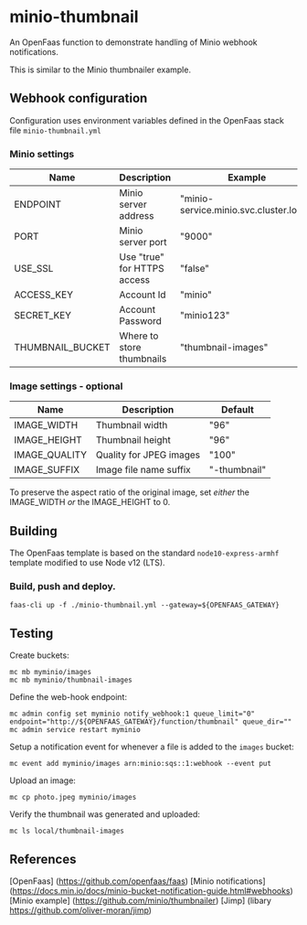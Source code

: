 # minio-thumbnail
An OpenFaas function to demonstrate handling of Minio webhook notifications.

This is similar to the Minio thumbnailer example. 

## Webhook configuration

Configuration uses environment variables defined in the OpenFaas stack file `minio-thumbnail.yml`

### Minio settings

Name             | Description                 | Example 
-----------------|-----------------------------|---------------
ENDPOINT         | Minio server address        | "minio-service.minio.svc.cluster.local"
PORT             | Minio server port           | "9000"
USE_SSL          | Use "true" for HTTPS access | "false"
ACCESS_KEY       | Account Id                  | "minio"
SECRET_KEY       | Account Password            | "minio123"  
THUMBNAIL_BUCKET | Where to store thumbnails   | "thumbnail-images"
   
### Image settings - optional

Name             | Description                 | Default 
-----------------|-----------------------------|---------------
IMAGE_WIDTH      | Thumbnail width             | "96"
IMAGE_HEIGHT     | Thumbnail height            | "96"
IMAGE_QUALITY    | Quality for JPEG images     | "100"
IMAGE_SUFFIX     | Image file name suffix      | "-thumbnail"

To preserve the aspect ratio of the original image, set _either_ the IMAGE_WIDTH _or_ the IMAGE_HEIGHT to 0.

## Building
The OpenFaas template is based on the standard `node10-express-armhf` template modified to use Node v12 (LTS).

### Build, push and deploy.
```
faas-cli up -f ./minio-thumbnail.yml --gateway=${OPENFAAS_GATEWAY}
```

## Testing

Create buckets:
```
mc mb myminio/images
mc mb myminio/thumbnail-images
```

Define the web-hook endpoint:
```
mc admin config set myminio notify_webhook:1 queue_limit="0" endpoint="http://${OPENFAAS_GATEWAY}/function/thumbnail" queue_dir=""
mc admin service restart myminio
```

Setup a notification event for whenever a file is added to the `images` bucket:
```
mc event add myminio/images arn:minio:sqs::1:webhook --event put 
```

Upload an image:
```
mc cp photo.jpeg myminio/images
```

Verify the thumbnail was generated and uploaded:
```
mc ls local/thumbnail-images
```
 
## References

[OpenFaas] (https://github.com/openfaas/faas)
[Minio notifications] (https://docs.min.io/docs/minio-bucket-notification-guide.html#webhooks)
[Minio example] (https://github.com/minio/thumbnailer)
[Jimp] (libary https://github.com/oliver-moran/jimp)

